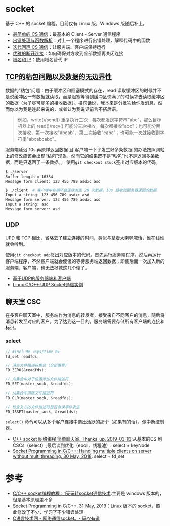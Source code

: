 # socket
基于 C++ 的 socket 编程。目前仅有 Linux 版，Windows 版随后补上。

- [最简单的 CS 通信](./basic/README.md)：最基本的 Client - Server 通信程序
- [出错处理与函数解析](./error/README.md)：对上一个程序进行出错处理，解释代码中的函数
- [迭代回声 CS 通信](./loop/README.md)：让服务端、客户端保持运行
- [优雅的断开连接](./elegantClose/README.md)：如何确保对方收到全部数据再关闭连接
- [域名和 IP](./dns/README.md)：使用域名替代 IP

## [TCP的粘包问题以及数据的无边界性](http://c.biancheng.net/cpp/html/3041.html)
数据的“粘包”问题：由于缓冲区和阻塞模式的存在，read 读取缓冲区的时候并不是说缓冲区一有数据就读取，而是阻塞等待到缓冲区快满了的时候才去读取缓冲区的数据（为了尽可能多的接收数据）。换句话说，我本来是分批次给你发消息，然而你以为我是连起来说的，或者认为我说话前言不搭后语。
> 例如，write()/send() 重复执行三次，每次都发送字符串"abc"，那么目标机器上的 read()/recv() 可能分三次接收，每次都接收"abc"；也可能分两次接收，第一次接收"abcab"，第二次接收"cabc"；也可能一次就接收到字符串"abcabcabc"。

服务端延迟 10s 再原样返回数据 且 客户端一下子发生好多条数据 的办法按照网站上的修改应该会出现“粘包”现象，然而它的结果既不是“粘包”也不是返回多条数据，而是只返回了一条数据。。
使用`git checkout stuck`签出对应版本的代码。
```bash
$ ./server
Buffer length = 16384
Message form client: 123 456 789 asdxc asd

$ ./client  # 客户端中有循环会连续发生 20 次数据，10s 后收到服务器返回的数据
Input a string: 123 456 789 asdxc asd
Message form server: 123 456 789 asdxc asd
Input a string: asd
Message form server: asd
```


## UDP
UPD 和 TCP 相比，省略去了建立连接的时间，类似与拿着大喇叭喊话，谁在线谁就会听到。

使用`git checkout udp`签出对应版本的代码。首先运行服务端程序，然后再运行客户端程序，不然客户端就会傻傻的等待服务端返回数据；即使后面一次加入新的服务端、客户端，也无法拯救这几个傻子。

- [基于UDP的服务器端和客户端](http://c.biancheng.net/cpp/html/3052.html)
- [Linux C/C++ UDP Socket通信实例](https://www.cnblogs.com/zkfopen/p/9382705.html)


## 聊天室 CSC
在多客户聊天室中，服务端作为消息的转发者，接受来自不同客户的消息，随后将消息转发至对应的客户。为了达到这一目的，服务端需要存储所有客户端的连接和标识。

### select

```cpp
// #include <sys/time.h> 
fd_set readfds;

// 清空文件描述符集合（全部置零）
FD_ZERO(&readfds);  

// 向集合中对于位置添加文件描述符
FD_SET(master_sock, &readfds);   

// 从集合中清除文件描述符
FD_CLR(master_sock, &readfds); 

// 检查关心的文件描述符是否有读事件发生
FD_ISSET(master_sock, &readfds); 
```

`select()` 命令可以从多个客户连接中选出活跃的那个（如果有的话），像中断控制器。

- [C++ socket 网络编程 简单聊天室. Thanks_up.  2019-03-13](https://www.cnblogs.com/DCD112358/p/10522172.html):从基本的CS 到 CSCs（select）,最后谈到优化（epoll、线程池）: select + keyNode
- [Socket Programming in C/C++: Handling multiple clients on server without multi threading. 30 May, 2018](https://www.geeksforgeeks.org/socket-programming-in-cc-handling-multiple-clients-on-server-without-multi-threading/): select + fd_set

# 参考
- [C/C++ socket编程教程：1天玩转socket通信技术](http://c.biancheng.net/cpp/socket/):主要是 windows 版本的，但是基本原理差不多
- [Socket Programming in C/C++. 31 May, 2019](https://www.geeksforgeeks.org/socket-programming-cc/)：Linux 版本的 socket，照此修改了不少，学习了不少错误处理
- [C语言技术网 - 网络通信socket。- 码农有道](http://www.freecplus.net/0047ac4059b14d52bcc1d4df6ae8bb83.html)